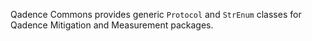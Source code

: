 Qadence Commons provides generic `Protocol` and `StrEnum` classes for Qadence Mitigation and Measurement packages.